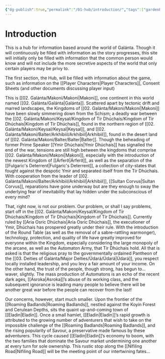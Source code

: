 ```yaml
---
{"dg-publish":true,"permalink":"/01-hub/introduction/","tags":["gardenEntry"],"dgShowToc":true,"created":"2025-02-09T21:05:06.058+00:00","updated":"2025-02-09T23:42:05.146+00:00"}
---
```


# Introduction
This is a hub for information based around the world of Galánta. Though it will continuously be filled with information as the story progresses, this site will initially only be filled with information that the common person would know and will not include the more secretive aspects of the world that only certain players may be privy to.

The first section, the Hub, will be filled with information about the game, such as information on the [[Player Characters\|Player Characters]], Consent Sheets (and other documents discussing player input)

This is [[02. Galánta/Makoni/Makoni\|Makoni]], one continent in this world named [[02. Galánta/Galánta\|Galánta]]. Scattered apart by tectonic drift and marred landscapes, the Kingdoms of [[02. Galánta/Makoni/Makoni\|Makoni]] have been slowly simmering down from the Schism; a deadly war between the [[02. Galánta/Makoni/Keysal/Kingdom of Tír Dhúchais/Kingdom of Tír Dhúchais\|Kingdom of Tír Dhúchais]], found in the northern region of [[02. Galánta/Makoni/Keysal/Keysal\|Keysal]], and [[02. Galánta/Makoni/Balter/Arkhibiil/Arkhibiil\|Arkhibiil]], found in the desert land of [[02. Galánta/Makoni/Balter/Balter\|Balter]]. Though the beheading of former Prime Speaker [[Ymir Dhúchais\|Ymir Dhúchais]] has signalled the end of the war, tensions are still high between the kingdoms that comprise [[02. Galánta/Makoni/Makoni\|Makoni]], especially with the introduction of the newest Kingdom of [[Árferð\|Árferð]], as well as the separation of the [[Fulgaric's Deterrent\|Fulgaric's Deterrent]], a collection of city-states that fought against the despotic Ymir and separated itself from the Tír Dhúchais. With cooperation from the leader of [[02. Galánta/Makoni/Balter/Arkhibiil/Arkhibiil\|Arkhibiil]], [[Sultan Corvus\|Sultan Corvus]], reparations have gone underway but are they enough to sway the underlying fear of inevitability that lay hidden under the subconscious of every mind?

That, right now, is not our problem. Our problem, or shall I say problems, start off in the [[02. Galánta/Makoni/Keysal/Kingdom of Tír Dhúchais/Kingdom of Tír Dhúchais\|Kingdom of Tír Dhúchais]]. Currently ruled by [[Aria Osric Dhúchais\|Aria Osric Dhúchais]], the executioner of Ymir, Dhúchais has prospered greatly under their rule. With the introduction of the Round Table (as well as the removal of a sabre-rattling warmonger), technology, protection, and quality of life have greatly improved for everyone within the Kingdom, especially considering the large monopoly of the arcane, as well as the Automaton Army, that Tír Dhúchais hold. All that is asked is that the religious pray to the governmentally ordained Pantheon of the [[03. Deities of Galánta/Major Deities/Údará/Údará\|Údará]], you respect locally installed leadership, and you levy a fair amount of your income. On the other hand, the trust of the people, though strong, has begun to… waver, slightly. The mass production of Automatons is an echo of the recent dark ages, [[Asroka\|Asroka]]’s abuse of its working class, and the subsequent ignorance is leading many people to believe there will be another great war before the people can recover from the last!

Our concerns, however, start much smaller. Upon the frontier of the [[Roaming Badlands\|Roaming Badlands]], nestled against the Koyin Forest and Cerulean Depths, sits the quaint up-and-coming town of [[Eladin\|Eladin]]. Once a small hamlet, [[Eladin\|Eladin]]’s rapid growth is attributed to the growing number of adventurers that wish to take on the impossible challenge of the [[Roaming Badlands\|Roaming Badlands]], and the rising popularity of Savour, a preservative made famous by these adventurers. This cycle caused [[Eladin\|Eladin]]’s economy to boom, with the two families that dominate the Savour market undermining one another at every turn for sole ownership. This rustic stop along the [[Nifiling Road\|Nifiling Road]] will be the meeting point of our intertwining fates…